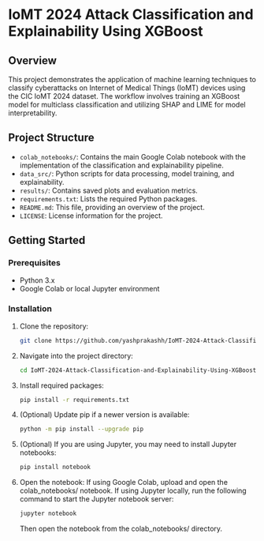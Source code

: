 # IoMT 2024 Attack Classification and Explainability Using XGBoost

## Overview
This project demonstrates the application of machine learning techniques to classify cyberattacks on Internet of Medical Things (IoMT) devices using the CIC IoMT 2024 dataset. The workflow involves training an XGBoost model for multiclass classification and utilizing SHAP and LIME for model interpretability.

## Project Structure
- `colab_notebooks/`: Contains the main Google Colab notebook with the implementation of the classification and explainability pipeline.
- `data_src/`: Python scripts for data processing, model training, and explainability.
- `results/`: Contains saved plots and evaluation metrics.
- `requirements.txt`: Lists the required Python packages.
- `README.md`: This file, providing an overview of the project.
- `LICENSE`: License information for the project.

## Getting Started

### Prerequisites
- Python 3.x
- Google Colab or local Jupyter environment

### Installation
1. Clone the repository:
   ```bash
   git clone https://github.com/yashprakashh/IoMT-2024-Attack-Classification-and-Explainability-Using-XGBoost.git
2. Navigate into the project directory:
   ```bash
   cd IoMT-2024-Attack-Classification-and-Explainability-Using-XGBoost
3. Install required packages:
   ```bash
   pip install -r requirements.txt
4. (Optional) Update pip if a newer version is available:
   ```bash
   python -m pip install --upgrade pip
5. (Optional) If you are using Jupyter, you may need to install Jupyter notebooks:
   ```bash
   pip install notebook
6. Open the notebook:
   If using Google Colab, upload and open the colab_notebooks/ notebook.
   If using Jupyter locally, run the following command to start the Jupyter notebook server:
   ```bash
   jupyter notebook
   ```
   Then open the notebook from the colab_notebooks/ directory.
